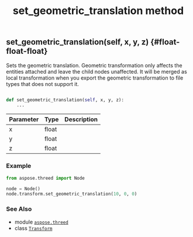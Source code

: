 ﻿---
title: set_geometric_translation method
second_title: Aspose.3D for Python via .NET API References
description: 
type: docs
weight: 80
url: /python-net/aspose.threed/transform/set_geometric_translation/
is_root: false
---

## set_geometric_translation(self, x, y, z) {#float-float-float}

Sets the geometric translation. 
Geometric transformation only affects the entities attached and leave the child nodes unaffected.
It will be merged as local transformation when you export the geometric transformation to file types that does not support it.



```python

def set_geometric_translation(self, x, y, z):
    ...
```


| Parameter | Type | Description |
| :- | :- | :- |
| x | float |  |
| y | float |  |
| z | float |  |

### Example 


```python
from aspose.threed import Node

node = Node()
node.transform.set_geometric_translation(10, 0, 0)

```



### See Also
* module [`aspose.threed`](../../)
* class [`Transform`](/3d/python-net/aspose.threed/transform)
